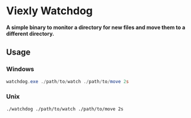 # Viexly Watchdog

**A simple binary to monitor a directory for new files and move them to a different directory.**

## Usage

### Windows

```powershell
watchdog.exe ./path/to/watch ./path/to/move 2s
```

### Unix

```bash
./watchdog ./path/to/watch ./path/to/move 2s
```